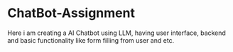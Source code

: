 # ChatBot-Assignment
Here i am creating a AI Chatbot using LLM, having user interface, backend and basic functionality like form filling from user and etc.
